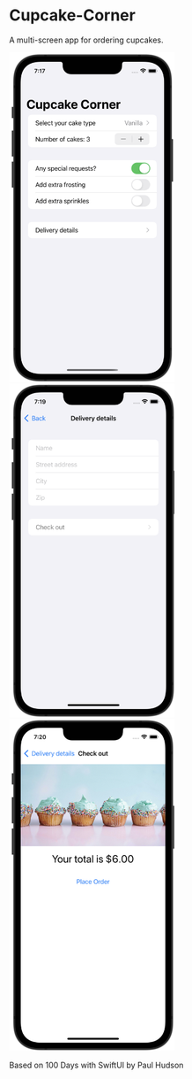 # Cupcake-Corner
A multi-screen app for ordering cupcakes.

<img src="screenshot1.png" width=300> <img src="screenshot2.png" width=300> <img src="screenshot3.png" width=300>

Based on 100 Days with SwiftUI by Paul Hudson
